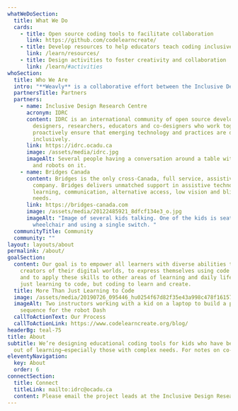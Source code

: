 ```yaml
---
whatWeDoSection:
  title: What We Do
  cards:
    - title: Open source coding tools to facilitate collaboration
      link: https://github.com/codelearncreate/
    - title: Develop resources to help educators teach coding inclusively
      link: /learn/resources/
    - title: Design activities to foster creativity and collaboration
      link: /learn/#activities
whoSection:
  title: Who We Are
  intro: "**Weavly** is a collaborative effort between the Inclusive Design Research Centre, IRIS Institute, and the Bridges Canada. This project is funded by the Innovation, Science and Economic Development Canada’s Accessible Technology Program."
  partnersTitle: Partners
  partners:
    - name: Inclusive Design Research Centre
      acronym: IDRC
      content: IDRC is an international community of open source developers,
        designers, researchers, educators and co-designers who work together to
        proactively ensure that emerging technology and practices are designed
        inclusively.
      link: https://idrc.ocadu.ca
      image: /assets/media/idrc.jpg
      imageAlt: Several people having a conversation around a table with coding toys
        and robots on it.
    - name: Bridges Canada
      content: Bridges is the only cross-Canada, full service, assistive technology
        company. Bridges delivers unmatched support in assistive technology for
        learning, communication, alternative access, low vision and blindness
        needs.
      link: https://bridges-canada.com
      image: /assets/media/20122485921_8dfcf134e3_o.jpg
      imageAlt: "Image of several kids talking. One of the kids is seated on a powered
        wheelchair and using a single switch. "
  communityTitle: Community
  community: ""
layout: layouts/about
permalink: /about/
goalSection:
  content: Our goal is to empower all learners with diverse abilities to be
    creators of their digital worlds, to express themselves using code and art,
    and to apply these skills to other areas of learning and daily life. Not
    just learning to code, but coding to learn and create.
  title: More Than Just Learning to Code
  image: /assets/media/20190726_095446_hu0254f67d82f35e43a998c478f1615761_1190091_1000x0_resize_q75_box.jpg
  imageAlt: Two instructors working with a kid on a laptop to build a program
    sequence for the robot Dash
  callToActionText: Our Process
  callToActionLink: https://www.codelearncreate.org/blog/
headerBg: teal-75
title: About
subtitle: We’re designing educational coding tools for kids who have been left
  out of learning—especially those with complex needs. For notes on co-design sessions and other project updates, please visit the [Code to Learn and Create site](https://codelearncreate.org/).
eleventyNavigation:
  key: About
  order: 6
connectSection:
  title: Connect
  titleLink: mailto:idrc@ocadu.ca
  content: Please email the project leads at the Inclusive Design Research Centre and the IRIS institute if you’d like to be part of this conversation.
---
```

